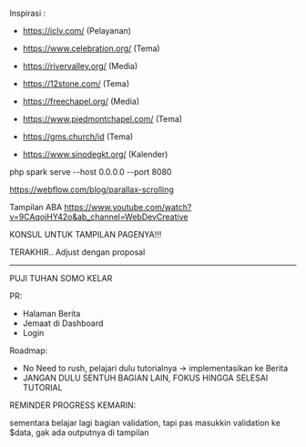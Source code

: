 Inspirasi :

- https://iclv.com/ (Pelayanan)

- https://www.celebration.org/ (Tema)

- https://rivervalley.org/ (Media)

- https://12stone.com/ (Tema)

- https://freechapel.org/ (Media)

- https://www.piedmontchapel.com/ (Tema)

- https://gms.church/id (Tema)

- https://www.sinodegkt.org/ (Kalender)

php spark serve --host 0.0.0.0 --port 8080

https://webflow.com/blog/parallax-scrolling

Tampilan ABA
https://www.youtube.com/watch?v=9CAqojHY42o&ab_channel=WebDevCreative

KONSUL UNTUK TAMPILAN PAGENYA!!!

TERAKHIR.. Adjust dengan proposal

---

PUJI TUHAN SOMO KELAR

PR:

- Halaman Berita
- Jemaat di Dashboard
- Login

Roadmap:

- No Need to rush, pelajari dulu tutorialnya -> implementasikan ke Berita
- JANGAN DULU SENTUH BAGIAN LAIN, FOKUS HINGGA SELESAI TUTORIAL

REMINDER PROGRESS KEMARIN:

sementara belajar lagi bagian validation, tapi pas masukkin validation ke $data, gak ada outputnya di tampilan
